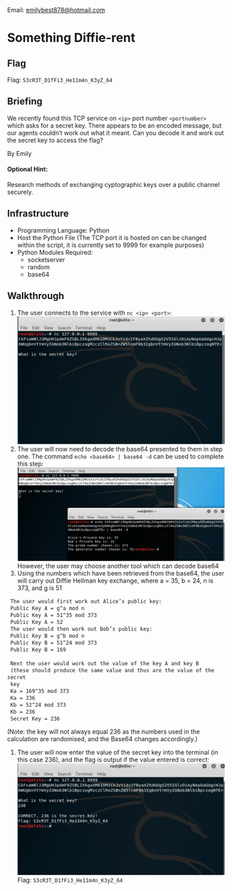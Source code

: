Email: emilybest878@hotmail.com
# Something Diffie-rent

## Flag
Flag: `S3cR3T_D1fFi3_He11m4n_K3yZ_64`
## Briefing
We recently found this TCP service on `<ip>` port number `<portnumber>` which asks for a secret key. There appears to be an encoded message, but our agents couldn’t work out what it meant.  Can you decode it and work out the secret key to access the flag?

By Emily

#### Optional Hint:
Research methods of exchanging cyptographic keys over a public channel securely.

## Infrastructure
* Programming Language: Python
* Host the Python File (The TCP port it is hosted on can be changed within the script, it is currently set to 9999 for example purposes)
* Python Modules Required:
  * socketserver
  * random
  * base64

## Walkthrough
1. The user connects to the service with `nc <ip> <port>`:
 ![](WalkthroughImage1.png)
1. The user will now need to decode the base64 presented to them in step one. The command `echo <base64> | base64 -d` can be used to complete this step:
 ![](WalkthroughImage2.png)
 However, the user may choose another tool which can decode base64
1. Using the numbers which have been retrieved from the base64, the user will carry out Diffie Hellman key exchange, where a = 35, b = 24, n is 373, and g is 51
```
 The user would first work out Alice’s public key:
 Public Key A = g^a mod n
 Public Key A = 51^35 mod 373
 Public Key A = 52
 The user would then work out Bob’s public key:
 Public Key B = g^b mod n
 Public Key B = 51^24 mod 373
 Public Key B = 169
 
 Next the user would work out the value of the key A and key B 
 (these should produce the same value and thus are the value of the secret
 key
 Ka = 169^35 mod 373
 Ka = 236
 Kb = 52^24 mod 373
 Kb = 236
 Secret Key = 236
```
(Note: the key will not always equal 236 as the numbers used in the calculation are randomised, and the Base64 changes accordingly.)

1. The user will now enter the value of the secret key into the terminal (in this case 236), and the flag is output if the value entered is correct:
![](WalkthroughImage3.png)
Flag: `S3cR3T_D1fFi3_He11m4n_K3yZ_64`

